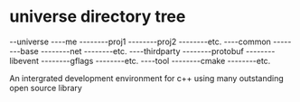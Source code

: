 universe directory tree
========
--universe
----me
--------proj1
--------proj2
--------etc.
----common
--------base
--------net
--------etc.
----thirdparty
--------protobuf
--------libevent
--------gflags
--------etc.
----tool
--------cmake
--------etc.

An intergrated development environment for c++ using many outstanding open source library

